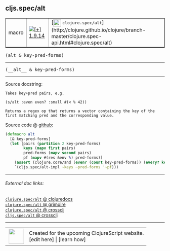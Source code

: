 ## cljs.spec/alt



 <table border="1">
<tr>
<td>macro</td>
<td><a href="https://github.com/cljsinfo/cljs-api-docs/tree/1.9.14"><img valign="middle" alt="[+] 1.9.14" title="Added in 1.9.14" src="https://img.shields.io/badge/+-1.9.14-lightgrey.svg"></a> </td>
<td>
[<img height="24px" valign="middle" src="http://i.imgur.com/1GjPKvB.png"> <samp>clojure.spec/alt</samp>](http://clojure.github.io/clojure/branch-master/clojure.spec-api.html#clojure.spec/alt)
</td>
</tr>
</table>

<samp>(alt & key-pred-forms)</samp><br>

---

 <samp>
(__alt__ & key-pred-forms)<br>
</samp>

---





Source docstring:

```
Takes key+pred pairs, e.g.

(s/alt :even even? :small #(< % 42))

Returns a regex op that returns a vector containing the key of the
first matching pred and the corresponding value.
```


Source code @ [github]():

```clj
(defmacro alt
  [& key-pred-forms]
  (let [pairs (partition 2 key-pred-forms)
        keys (mapv first pairs)
        pred-forms (mapv second pairs)
        pf (mapv #(res &env %) pred-forms)]
    (assert (clojure.core/and (even? (count key-pred-forms)) (every? keyword? keys)) "alt expects k1 p1 k2 p2..., where ks are keywords")
    `(cljs.spec/alt-impl ~keys ~pred-forms '~pf)))
```

<!--
Repo - tag - source tree - lines:

 <pre>

</pre>

-->

---



###### External doc links:

[`clojure.spec/alt` @ clojuredocs](http://clojuredocs.org/clojure.spec/alt)<br>
[`clojure.spec/alt` @ grimoire](http://conj.io/store/v1/org.clojure/clojure/1.7.0-beta3/clj/clojure.spec/alt/)<br>
[`clojure.spec/alt` @ crossclj](http://crossclj.info/fun/clojure.spec/alt.html)<br>
[`cljs.spec/alt` @ crossclj](http://crossclj.info/fun/cljs.spec/alt.html)<br>

---

 <table>
<tr><td>
<img valign="middle" align="right" width="48px" src="http://i.imgur.com/Hi20huC.png">
</td><td>
Created for the upcoming ClojureScript website.<br>
[edit here] | [learn how]
</td></tr></table>

[edit here]:https://github.com/cljsinfo/cljs-api-docs/blob/master/cljsdoc/cljs.spec/alt.cljsdoc
[learn how]:https://github.com/cljsinfo/cljs-api-docs/wiki/cljsdoc-files

<!--

This information was too distracting to show to readers, but I'll leave it
commented here since it is helpful to:

- pretty-print the data used to generate this document
- and show how to retrieve that data



The API data for this symbol:

```clj
{:ns "cljs.spec",
 :name "alt",
 :signature ["[& key-pred-forms]"],
 :name-encode "alt",
 :history [["+" "1.9.14"]],
 :type "macro",
 :clj-equiv {:full-name "clojure.spec/alt",
             :url "http://clojure.github.io/clojure/branch-master/clojure.spec-api.html#clojure.spec/alt"},
 :full-name-encode "cljs.spec/alt",
 :source {:code "(defmacro alt\n  [& key-pred-forms]\n  (let [pairs (partition 2 key-pred-forms)\n        keys (mapv first pairs)\n        pred-forms (mapv second pairs)\n        pf (mapv #(res &env %) pred-forms)]\n    (assert (clojure.core/and (even? (count key-pred-forms)) (every? keyword? keys)) \"alt expects k1 p1 k2 p2..., where ks are keywords\")\n    `(cljs.spec/alt-impl ~keys ~pred-forms '~pf)))",
          :title "Source code",
          :repo "clojurescript",
          :tag "r1.9.14",
          :filename "src/main/cljs/cljs/spec.cljc",
          :lines [195 208],
          :url "https://github.com/clojure/clojurescript/blob/r1.9.14/src/main/cljs/cljs/spec.cljc#L195-L208"},
 :usage ["(alt & key-pred-forms)"],
 :full-name "cljs.spec/alt",
 :docstring "Takes key+pred pairs, e.g.\n\n(s/alt :even even? :small #(< % 42))\n\nReturns a regex op that returns a vector containing the key of the\nfirst matching pred and the corresponding value.",
 :cljsdoc-url "https://github.com/cljsinfo/cljs-api-docs/blob/master/cljsdoc/cljs.spec/alt.cljsdoc"}

```

Retrieve the API data for this symbol:

```clj
;; from Clojure REPL
(require '[clojure.edn :as edn])
(-> (slurp "https://raw.githubusercontent.com/cljsinfo/cljs-api-docs/catalog/cljs-api.edn")
    (edn/read-string)
    (get-in [:symbols "cljs.spec/alt"]))
```

-->
